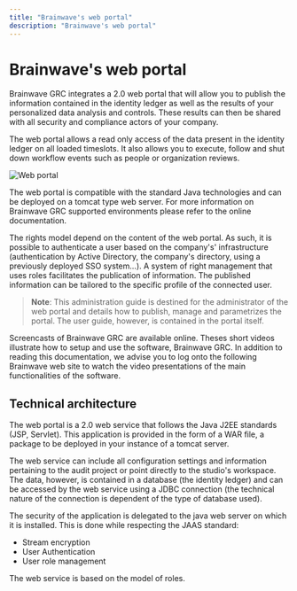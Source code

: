 ```yaml
---
title: "Brainwave's web portal"
description: "Brainwave's web portal"
---
```


# Brainwave's web portal

Brainwave GRC integrates a 2.0 web portal that will allow you to publish the information contained in the identity ledger as well as the results of your personalized data analysis and controls. These results can then be shared with all security and compliance actors of your company.  

The web portal allows a read only access of the data present in the identity ledger on all loaded timeslots. It also allows you to execute, follow and shut down workflow events such as people or organization reviews.  

![Web portal](../images/webportal-detailPage.png "Web portal")  

The web portal is compatible with the standard Java technologies and can be deployed on a tomcat type web server. For more information on Brainwave GRC supported environments please refer to the online documentation.  

The rights model depend on the content of the web portal. As such, it is possible to authenticate a user based on the company's' infrastructure (authentication by Active Directory, the company's directory, using a previously deployed SSO system...). A system of right management that uses roles facilitates the publication of information. The published information can be tailored to the specific profile of the connected user.  

> **Note**: This administration guide is destined for the administrator of the web portal and details how to publish, manage and parametrizes the portal. The user guide, however, is contained in the portal itself.  

Screencasts of Brainwave GRC are available online. Theses short videos illustrate how to setup and use the software, Brainwave GRC. In addition to reading this documentation, we advise you to log onto the following Brainwave web site to watch the video presentations of the main functionalities of the software.  

## Technical architecture

The web portal is a 2.0 web service that follows the Java J2EE standards (JSP, Servlet). This application is provided in the form of a WAR file, a package to be deployed in your instance of a tomcat server.  

The web service can include all configuration settings and information pertaining to the audit project or point directly to the studio's workspace. The data, however, is contained in a database (the identity ledger) and can be accessed by the web service using a JDBC connection (the technical nature of the connection is dependent of the type of database used).  

The security of the application is delegated to the java web server on which it is installed. This is done while respecting the JAAS standard:  

- Stream encryption
- User Authentication
- User role management  

The web service is based on the model of roles.  
